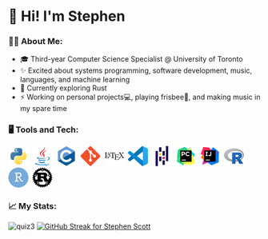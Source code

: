 <!--
<div align="center">
  <img src="https://media1.giphy.com/media/v1.Y2lkPTc5MGI3NjExajg0YWUxYm00aDhtaXE4aGxhYTk0a3hqN2RhMjltNXkyY3dicTcxaSZlcD12MV9pbnRlcm5hbF9naWZfYnlfaWQmY3Q9Zw/xUNd9ULQfWXvc8c2By/giphy.gif" width="350"/>
</div>
-->

<h1>
  👋 Hi! I'm Stephen
</h1>

<h3>
  👨‍💻 About Me:
</h3>
<ul>
  <li>🎓 Third-year Computer Science Specialist @ University of Toronto</li>
  <li>✨ Excited about systems programming, software development, music, languages, and machine learning</li>
  <li>🌱 Currently exploring Rust</li>
  <li>⚡ Working on personal projects💻, playing frisbee🥏, and making music in my spare time</li>
</ul>

<h3>
  🖥️ Tools and Tech:
</h3>
<div>
  <img src="https://github.com/devicons/devicon/blob/master/icons/python/python-original.svg" title="Python" alt="Python" width="40" height="40"/>&nbsp;
  <img src="https://github.com/devicons/devicon/blob/master/icons/java/java-original.svg" title="Java" alt="Java" width="40" height="40"/>&nbsp;
  <img src="https://github.com/devicons/devicon/blob/master/icons/c/c-original.svg" title="C" alt="C" width="40" height="40"/>&nbsp;
  <img src="https://github.com/devicons/devicon/blob/master/icons/git/git-original.svg" title="Git" alt="Git" width="40" height="40"/>&nbsp;
  <img src="https://github.com/devicons/devicon/blob/master/icons/latex/latex-original.svg" title="Latex" alt="Latex" width="40" height="40"/>&nbsp;
  <img src="https://github.com/devicons/devicon/blob/master/icons/vscode/vscode-original.svg" title="VSCode" alt="VSCode" width="40" height="40" style="background-color:white;"/>&nbsp;
  <img src="https://github.com/devicons/devicon/blob/master/icons/pandas/pandas-original.svg" title="Pandas" alt="Pandas" width="40" height="40"/>&nbsp;
  <img src="https://github.com/devicons/devicon/blob/master/icons/pycharm/pycharm-original.svg" title="PyCharm" alt="Py Charm" width="40" height="40"/>&nbsp;
  <img src="https://github.com/devicons/devicon/blob/master/icons/intellij/intellij-original.svg" title="IntelliJ" alt="Intelli J" width="40" height="40"/>&nbsp;
  <img src="https://github.com/devicons/devicon/blob/master/icons/r/r-original.svg" title="R" alt="R" width="40" height="40"/>&nbsp;
  <img src="https://github.com/devicons/devicon/blob/master/icons/rstudio/rstudio-original.svg" title="RStudio" alt="R Studio" width="40" height="40"/>&nbsp;
  <img src="https://github.com/devicons/devicon/blob/master/icons/rust/rust-original.svg" title="Rust" alt="Rust" width="40" height="40"/>&nbsp;
</div>

<h3>
  📈 My Stats:
</h3>
<img src="https://github-readme-stats.vercel.app/api?username=quiz3&show_icons=true&locale=en&theme=dark&border_radius=25.0&background=151515" style="width: 400px;" alt="quiz3" />
<a href="https://git.io/streak-stats"><img src="https://streak-stats.demolab.com?user=quiz3&border_radius=25.0&theme=dark&background=151515" style="width: 400px;" alt="GitHub Streak for Stephen Scott" /></a>
